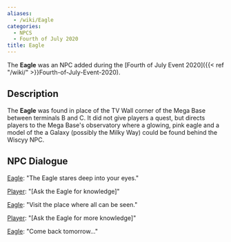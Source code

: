 ```yaml
---
aliases:
  - /wiki/Eagle
categories:
  - NPCS
  - Fourth of July 2020
title: Eagle
---
```


The **Eagle** was an NPC added during the [Fourth of July Event 2020]({{< ref "/wiki/" >}}Fourth-of-July-Event-2020).

## Description

The **Eagle** was found in place of the TV Wall corner of the Mega Base between terminals B and C. It did not give players a quest, but directs players to the Mega Base's observatory where a glowing, pink eagle and a model of the a Galaxy (possibly the Milky Way) could be found behind the Wiscyy NPC.

## NPC Dialogue

<u>Eagle</u>: "The Eagle stares deep into your eyes."

<u>Player</u>: "[Ask the Eagle for knowledge]"

<u>Eagle</u>: "Visit the place where all can be seen."

<u>Player</u>: "[Ask the Eagle for more knowledge]"

<u>Eagle</u>: "Come back tomorrow..."
